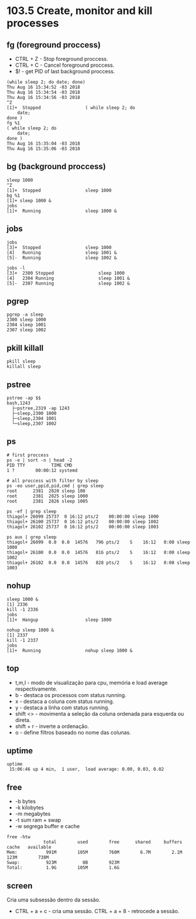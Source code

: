 # 103.5 Create, monitor and kill processes

## fg (foreground proccess)

* CTRL + Z - Stop foreground proccess.
* CTRL + C - Cancel foreground proccess.
* $! - get PID of last background proccess.

```
(while sleep 2; do date; done)
Thu Aug 16 15:34:52 -03 2018
Thu Aug 16 15:34:54 -03 2018
Thu Aug 16 15:34:56 -03 2018
^Z
[1]+  Stopped                 ( while sleep 2; do
    date;
done )
fg %1
( while sleep 2; do
    date;
done )
Thu Aug 16 15:35:04 -03 2018
Thu Aug 16 15:35:06 -03 2018
```

## bg (background proccess)

```
sleep 1000
^Z
[1]+  Stopped                 sleep 1000
bg %1
[1]+ sleep 1000 &
jobs
[1]+  Running                 sleep 1000 &
```

## jobs

```
jobs
[3]+  Stopped                 sleep 1000
[4]   Running                 sleep 1001 &
[5]-  Running                 sleep 1002 &

jobs -l
[3]+  2300 Stopped                 sleep 1000
[4]   2304 Running                 sleep 1001 &
[5]-  2307 Running                 sleep 1002 &
```

## pgrep

```
pgrep -a sleep
2300 sleep 1000
2304 sleep 1001
2307 sleep 1002
```

## pkill killall
```
pkill sleep
killall sleep
```


## pstree

```
pstree -ap $$
bash,1243
  ├─pstree,2319 -ap 1243
  ├─sleep,2300 1000
  ├─sleep,2304 1001
  └─sleep,2307 1002
```

## ps

```
# first proccess
ps -e | sort -n | head -2
PID TTY          TIME CMD
1 ?        00:00:12 systemd

# all proccess with filter by sleep    
ps -eo user,ppid,pid,cmd | grep sleep
root      2381  2820 sleep 100
root      2381  2825 sleep 1000
root      2381  2826 sleep 1005

ps -ef | grep sleep
thiagol+ 26099 25737  0 16:12 pts/2    00:00:00 sleep 1000
thiagol+ 26100 25737  0 16:12 pts/2    00:00:00 sleep 1002
thiagol+ 26102 25737  0 16:12 pts/2    00:00:00 sleep 1003

ps aux | grep sleep
thiagol+ 26099  0.0  0.0  14576   796 pts/2    S    16:12   0:00 sleep 1000
thiagol+ 26100  0.0  0.0  14576   816 pts/2    S    16:12   0:00 sleep 1002
thiagol+ 26102  0.0  0.0  14576   828 pts/2    S    16:12   0:00 sleep 1003
```

## nohup

```
sleep 1000 &
[1] 2336
kill -1 2336
jobs
[1]+  Hangup                  sleep 1000

nohup sleep 1000 &
[1] 2337
kill -1 2337
jobs
[1]+  Running                 nohup sleep 1000 &
```

## top

* t,m,l - modo de visualização para cpu, memória e load average respectivamente.
* b - destaca os processos com status running.
* x - destaca a coluna com status running.
* y - destaca a linha com status running.
* shift <> - movimenta a seleção da coluna ordenada para esquerda ou direta.
* shift + r - inverte a ordenação.
* o - define filtros baseado no nome das colunas.

## uptime

```
uptime
 15:06:46 up 4 min,  1 user,  load average: 0.00, 0.03, 0.02
```

## free

* -b bytes
* -k kilobytes
* -m megabytes
* -t sum ram + swap
* -w segrega buffer e cache

```
free -htw
              total        used        free      shared     buffers       cache   available
Mem:           991M        105M        760M        6.7M        2.1M        123M        738M
Swap:          923M          0B        923M
Total:         1.9G        105M        1.6G
```

## screen

Cria uma subsessão dentro da sessão.

* CTRL + a + c - cria uma sessão.
CTRL + a + 8 - retrocede a sessão.
